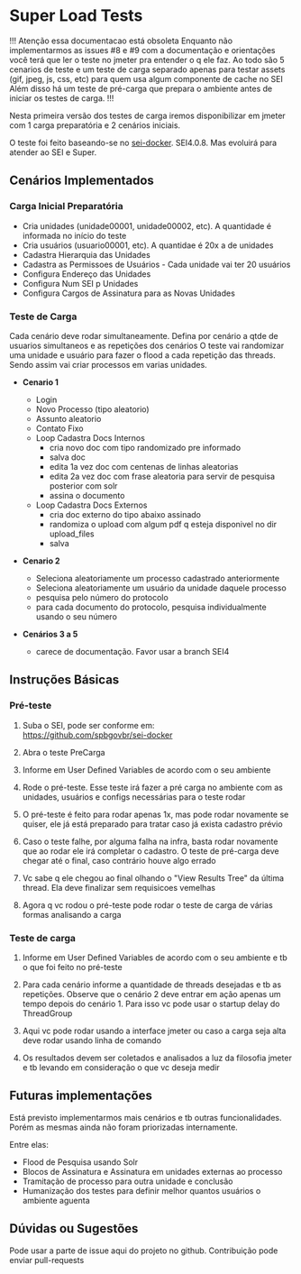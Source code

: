 # Super Load Tests

!!!
Atenção essa documentacao está obsoleta
Enquanto não implementarmos as issues #8 e #9 com a documentação e orientações você terá que ler o teste no jmeter pra entender o q ele faz. Ao todo são 5 cenarios de teste e um teste de carga separado apenas para testar assets (gif, jpeg, js, css, etc) para quem usa algum componente de cache no SEI
Além disso há um teste de pré-carga que prepara o ambiente antes de iniciar os testes de carga.
!!!

Nesta primeira versão dos testes de carga iremos disponibilizar em jmeter com 1 carga preparatória e 2 cenários iniciais.

O teste foi feito baseando-se no [sei-docker](https://github.com/spbgovbr/sei-docker). SEI4.0.8. Mas evoluirá para atender ao SEI e Super.


## Cenários Implementados


### Carga Inicial Preparatória

- Cria unidades (unidade00001, unidade00002, etc). A quantidade é informada no início do teste
- Cria usuários (usuario00001, etc). A quantidae é 20x a de unidades
- Cadastra Hierarquia das Unidades
- Cadastra as Permissoes de Usuários - Cada unidade vai ter 20 usuários
- Configura Endereço das Unidades
- Configura Num SEI p Unidades
- Configura Cargos de Assinatura para as Novas Unidades


### Teste de Carga

Cada cenário deve rodar simultaneamente.
Defina por cenário a qtde de usuarios simultaneos e as repetições dos cenários
O teste vai randomizar uma unidade e usuário para fazer o flood a cada repetição das threads.
Sendo assim vai criar processos em varias unidades.

- **Cenario 1**
	
	- Login
	- Novo Processo (tipo aleatorio)
	- Assunto aleatorio
	- Contato Fixo
	- Loop Cadastra Docs Internos
		- cria novo doc com tipo randomizado pre informado 
		- salva doc
		- edita 1a vez doc com centenas de linhas aleatorias
		- edita 2a vez doc com frase aleatoria para servir de pesquisa posterior com solr
		- assina o documento
	- Loop Cadastra Docs Externos
		- cria doc externo do tipo abaixo assinado
		- randomiza o upload com algum pdf q esteja disponivel no dir upload_files
		- salva

- **Cenario 2**
	
	- Seleciona aleatoriamente um processo cadastrado anteriormente
	- Seleciona aleatoriamente um usuário da unidade daquele processo
	- pesquisa pelo número do protocolo
	- para cada documento do protocolo, pesquisa individualmente usando o seu número

- **Cenários 3 a 5**
	- carece de documentação. Favor usar a branch SEI4
	



## Instruções Básicas

### Pré-teste

1. Suba o SEI, pode ser conforme em:  
	https://github.com/spbgovbr/sei-docker

2. Abra o teste PreCarga

3. Informe em User Defined Variables de acordo com o seu ambiente

4. Rode o pré-teste. Esse teste irá fazer a pré carga no ambiente com as unidades, usuários e configs necessárias para o teste rodar

5. O pré-teste é feito para rodar apenas 1x, mas pode rodar novamente se quiser, ele já está preparado para tratar caso já exista cadastro prévio

6. Caso o teste falhe, por alguma falha na infra, basta rodar novamente que ao rodar ele irá completar o cadastro. O teste de pré-carga deve chegar até o final, caso contrário houve algo errado

7. Vc sabe q ele chegou ao final olhando o "View Results Tree" da última thread. Ela deve finalizar sem requisicoes vemelhas

8. Agora q vc rodou o pré-teste pode rodar o teste de carga de várias formas analisando a carga
 

### Teste de carga

1. Informe em User Defined Variables de acordo com o seu ambiente e tb o que foi feito no pré-teste

2. Para cada cenário informe a quantidade de threads desejadas e tb as repetições. Observe que o cenário 2 deve entrar em ação apenas um tempo depois do cenário 1. Para isso vc pode usar o startup delay do ThreadGroup

3. Aqui vc pode rodar usando a interface jmeter ou caso a carga seja alta deve rodar usando linha de comando

4. Os resultados devem ser coletados e analisados a luz da filosofia jmeter e tb levando em consideração o que vc deseja medir


## Futuras implementações

Está previsto implementarmos mais cenários e tb outras funcionalidades. Porém as mesmas ainda não foram priorizadas internamente.

Entre elas:
- Flood de Pesquisa usando Solr
- Blocos de Assinatura e Assinatura em unidades externas ao processo
- Tramitação de processo para outra unidade e conclusão
- Humanização dos testes para definir melhor quantos usuários o ambiente aguenta


## Dúvidas ou Sugestões

Pode usar a parte de issue aqui do projeto no github.
Contribuição pode enviar pull-requests
